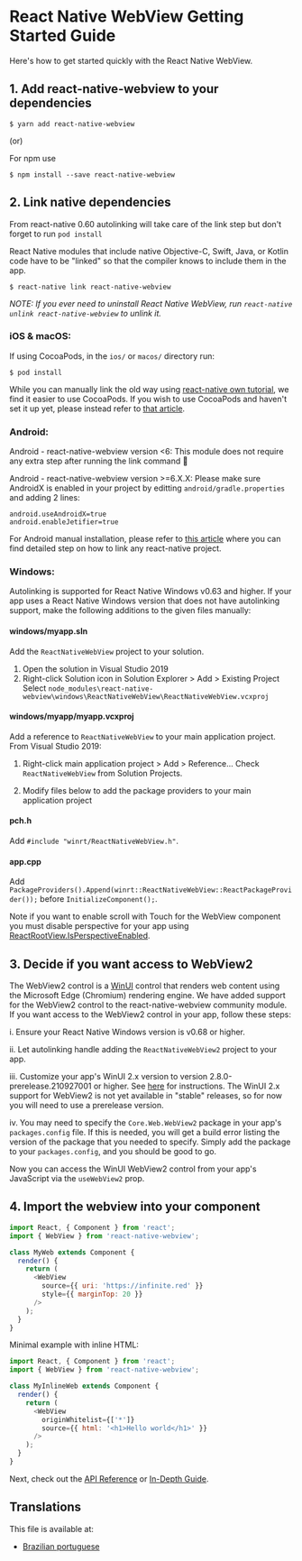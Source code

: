# React Native WebView Getting Started Guide

Here's how to get started quickly with the React Native WebView.

## 1. Add react-native-webview to your dependencies

```
$ yarn add react-native-webview
```

(or)

For npm use

```
$ npm install --save react-native-webview
```

## 2. Link native dependencies

From react-native 0.60 autolinking will take care of the link step but don't forget to run `pod install`

React Native modules that include native Objective-C, Swift, Java, or Kotlin code have to be "linked" so that the compiler knows to include them in the app.

```
$ react-native link react-native-webview
```

_NOTE: If you ever need to uninstall React Native WebView, run `react-native unlink react-native-webview` to unlink it._

### iOS & macOS:

If using CocoaPods, in the `ios/` or `macos/` directory run:

```
$ pod install
```

While you can manually link the old way using [react-native own tutorial](https://reactnative.dev/docs/linking-libraries-ios), we find it easier to use CocoaPods.
If you wish to use CocoaPods and haven't set it up yet, please instead refer to [that article](https://engineering.brigad.co/demystifying-react-native-modules-linking-ae6c017a6b4a).

### Android:

Android - react-native-webview version <6:
This module does not require any extra step after running the link command 🎉

Android - react-native-webview version >=6.X.X:
Please make sure AndroidX is enabled in your project by editting `android/gradle.properties` and adding 2 lines:

```
android.useAndroidX=true
android.enableJetifier=true
```

For Android manual installation, please refer to [this article](https://engineering.brigad.co/demystifying-react-native-modules-linking-964399ec731b) where you can find detailed step on how to link any react-native project.

### Windows:

Autolinking is supported for React Native Windows v0.63 and higher. If your app uses a React Native Windows version that does not have autolinking support, make the following additions to the given files manually:

#### **windows/myapp.sln**

Add the `ReactNativeWebView` project to your solution.

1. Open the solution in Visual Studio 2019
2. Right-click Solution icon in Solution Explorer > Add > Existing Project
   Select `node_modules\react-native-webview\windows\ReactNativeWebView\ReactNativeWebView.vcxproj`

#### **windows/myapp/myapp.vcxproj**

Add a reference to `ReactNativeWebView` to your main application project. From Visual Studio 2019:

1. Right-click main application project > Add > Reference...
   Check `ReactNativeWebView` from Solution Projects.

2. Modify files below to add the package providers to your main application project

#### **pch.h**

Add `#include "winrt/ReactNativeWebView.h"`.

#### **app.cpp**

Add `PackageProviders().Append(winrt::ReactNativeWebView::ReactPackageProvider());` before `InitializeComponent();`.

Note if you want to enable scroll with Touch for the WebView component you must disable perspective for your app using [ReactRootView.IsPerspectiveEnabled](https://microsoft.github.io/react-native-windows/docs/ReactRootView#isperspectiveenabled).

## 3. Decide if you want access to WebView2
The WebView2 control is a [WinUI](https://docs.microsoft.com/windows/apps/winui/) control that renders web content using the Microsoft Edge (Chromium) rendering engine. We have added support for the WebView2 control to the react-native-webview community module.
If you want access to the WebView2 control in your app, follow these steps:

  i. Ensure your React Native Windows version is v0.68 or higher.

  ii. Let autolinking handle adding the `ReactNativeWebView2` project to your app.

  iii. Customize your app's WinUI 2.x version to version 2.8.0-prerelease.210927001 or higher. See [here](https://microsoft.github.io/react-native-windows/docs/customizing-sdk-versions) for instructions. The WinUI 2.x support for WebView2 is not yet available in "stable" releases, so for now you will need to use a prerelease version.
  
  iv. You may need to specify the `Core.Web.WebView2` package in your app's `packages.config` file. If this is needed, you will get a build error listing the version of the package that you needed to specify. Simply add the package to your `packages.config`, and you should be good to go.

Now you can access the WinUI WebView2 control from your app's JavaScript via the `useWebView2` prop.

## 4. Import the webview into your component

```js
import React, { Component } from 'react';
import { WebView } from 'react-native-webview';

class MyWeb extends Component {
  render() {
    return (
      <WebView
        source={{ uri: 'https://infinite.red' }}
        style={{ marginTop: 20 }}
      />
    );
  }
}
```

Minimal example with inline HTML:

```js
import React, { Component } from 'react';
import { WebView } from 'react-native-webview';

class MyInlineWeb extends Component {
  render() {
    return (
      <WebView
        originWhitelist={['*']}
        source={{ html: '<h1>Hello world</h1>' }}
      />
    );
  }
}
```

Next, check out the [API Reference](Reference.md) or [In-Depth Guide](Guide.md).

## Translations

This file is available at:

- [Brazilian portuguese](Getting-Started.portuguese.md)